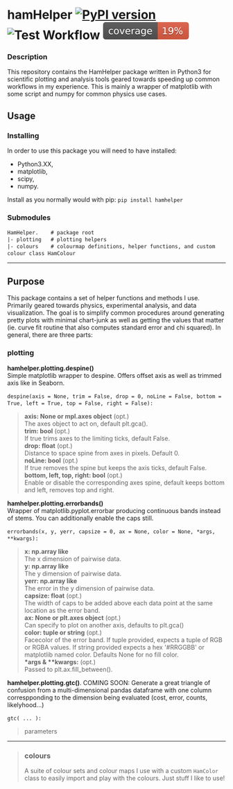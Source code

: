 # hamHelper [![PyPI version](https://badge.fury.io/py/hamhelper.svg)](https://badge.fury.io/py/hamhelper) ![Test Workflow](https://github.com/Ham0osh/hamHelper/actions/workflows/deploy.yml/badge.svg) ![Coverage](https://github.com/Ham0osh/hamHelper/blob/main/docs/coverage.svg)

### Description
This repository contains the HamHelper package written in Python3 for scientific plotting and analysis tools geared towards speeding up common workflows in my experience. This is mainly a wrapper of matplotlib with some script and numpy for common physics use cases.


## Usage

### Installing

In order to use this package you will need to have installed:  
 - Python3.XX,  
 - matplotlib,
 - scipy,
 - numpy.  
 
Install as you normally would with pip: `pip install hamhelper`

### Submodules

```
HamHelper.    # package root
|- plotting   # plotting helpers
|- colours    # colourmap definitions, helper functions, and custom colour class HamColour 
```

---
## Purpose

This package contains a set of helper functions and methods I use. Primarily geared towards physics, experimental analysis, and data visualization. The goal is to simplify common procedures around generating pretty plots with minimal chart-junk as well as getting the values that matter (ie. curve fit routine that also computes standard error and chi squared). In general, there are three parts:

### plotting
**hamhelper.plotting.despine()**  
Simple matplotlib wrapper to despine. Offers offset axis as well as trimmed axis like in Seaborn.  
```
despine(axis = None, trim = False, drop = 0, noLine = False, bottom = True, left = True, top = False, right = False):  
```
> **axis: None or mpl.axes object** (opt.)  
>     The axes object to act on, default plt.gca().  
> **trim: bool** (opt.)  
>     If true trims axes to the limiting ticks, default False.  
> **drop: float** (opt.)  
>     Distance to space spine from axes in pixels. Default 0.  
> **noLine: bool** (opt.)  
>     If true removes the spine but keeps the axis ticks, default False.  
> **bottom, left, top, right: bool** (opt.)  
>     Enable or disable the corresponding axes spine, default keeps bottom and left, removes top and right.  


**hamhelper.plotting.errorbands()**  
Wrapper of matplotlib.pyplot.errorbar producing continuous bands instead of stems. You can additionally enable the caps still.  
```
errorbands(x, y, yerr, capsize = 0, ax = None, color = None, *args, **kwargs):  
```
> **x: np.array like**  
>     The x dimension of pairwise data.  
> **y: np.array like**  
>     The y dimension of pairwise data.  
> **yerr: np.array like**  
>     The error in the y dimension of pairwise data.  
> **capsize: float** (opt.)  
>     The width of caps to be added above each data point at the same location as the error band.  
> **ax: None or plt.axes object** (opt.)  
>     Can specify to plot on another axis, defaults to plt.gca()  
> **color: tuple or string** (opt.)  
>     Facecolor of the error band. If tuple provided, expects a tuple of RGB or RGBA values. If string provided expects a hex '#RRGGBB' or matplotlib named color. Defaults None for no fill color.  
> <b>\*args & \*\*kwargs:</b> (opt.)  
>     Passed to plt.ax.fill\_between().  


**hamhelper.plotting.gtc()**. 
COMING SOON: Generate a great triangle of confusion from a multi-dimensional pandas dataframe with one column correspponding to the dimension being evaluated (cost, error, counts, likelyhood...)
```
gtc( ... ):
```
> parameters

---
> ### colours
> A suite of colour sets and colour maps I use with a custom `HamColor` class to easily import and play with the colours. Just stuff I like to use!

